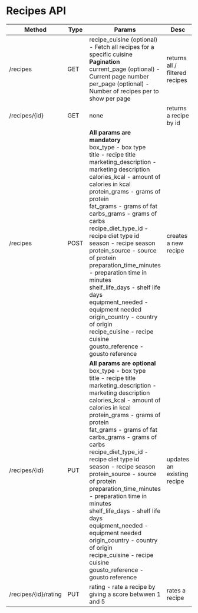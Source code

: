 # Recipes API

<table>
    <thead>
        <tr>
            <th>Method</th>
            <th>Type</th>
            <th>Params</th>
            <th>Desc</th>
        </tr>
    </thead>
    <tbody>
        <tr>
            <td>/recipes</td>
            <td>GET</td>
            <td>
                recipe_cuisine (optional) - Fetch all recipes for a specific cuisine<br>
                <strong>Pagination</strong><br>
                current_page (optional) - Current page number<br>
                per_page (optional) - Number of recipes per to show per page
            </td>
            <td>returns all / filtered recipes</td>
        </tr>
        <tr>
            <td>/recipes/{id}</td>
            <td>GET</td>
            <td>
                none
            </td>
            <td>returns a recipe by id</td>
        </tr>
        <tr>
            <td>/recipes</td>
            <td>POST</td>
            <td>
                <strong>All params are mandatory</strong><br>
                box_type - box type<br>
                title - recipe title<br>
                marketing_description - marketing description<br>
                calories_kcal - amount of calories in kcal<br>
                protein_grams - grams of protein<br>
                fat_grams - grams of fat<br>
                carbs_grams - grams of carbs<br>
                recipe_diet_type_id - recipe diet type id<br>
                season - recipe season<br>
                protein_source - source of protein<br>
                preparation_time_minutes - preparation time in minutes<br>
                shelf_life_days - shelf life days<br>
                equipment_needed - equipment needed<br>
                origin_country - country of origin<br>
                recipe_cuisine - recipe cuisine<br>
                gousto_reference - gousto reference<br>
            </td>
            <td>creates a new recipe</td>
        </tr>
        <tr>
            <td>/recipes/{id}</td>
            <td>PUT</td>
            <td>
                <strong>All params are optional</strong><br>
                box_type - box type<br>
                title - recipe title<br>
                marketing_description - marketing description<br>
                calories_kcal - amount of calories in kcal<br>
                protein_grams - grams of protein<br>
                fat_grams - grams of fat<br>
                carbs_grams - grams of carbs<br>
                recipe_diet_type_id - recipe diet type id<br>
                season - recipe season<br>
                protein_source - source of protein<br>
                preparation_time_minutes - preparation time in minutes<br>
                shelf_life_days - shelf life days<br>
                equipment_needed - equipment needed<br>
                origin_country - country of origin<br>
                recipe_cuisine - recipe cuisine<br>
                gousto_reference - gousto reference<br>
            </td>
            <td>updates an existing recipe</td>
        </tr>
        <tr>
            <td>/recipes/{id}/rating</td>
            <td>PUT</td>
            <td>
                rating - rate a recipe by giving a score betwwen 1 and 5<br>
            </td>
            <td>rates a recipe</td>
        </tr>
    </tbody>
</table>
